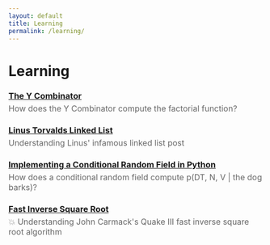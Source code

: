 ```yaml
---
layout: default
title: Learning
permalink: /learning/
---
```


<h1>Learning</h1>

<h3 style="margin-bottom: 0;">
  <a href="https://github.com/ebanner/Learning/tree/main/y-combinator">The Y Combinator</a>
</h3>
<p style="margin-top: 5px; color: #666; font-size: 16px;">
  How does the Y Combinator compute the factorial function?
</p>

<h3 style="margin-bottom: 0;">
  <a href="https://github.com/ebanner/Learning/tree/main/linus-torvalds-linked-list">Linus Torvalds Linked List</a>
</h3>
<p style="margin-top: 5px; color: #666; font-size: 16px;">
  Understanding Linus' infamous linked list post
</p>

<h3 style="margin-bottom: 0;">
  <a href="https://www.youtube.com/watch?v=XesdKt4J6Zc">Implementing a Conditional Random Field in Python</a>
</h3>
<p style="margin-top: 5px; color: #666; font-size: 16px;">
  How does a conditional random field compute p(DT, N, V | the dog barks)?
</p>

<h3 style="margin-bottom: 0;">
  <a href="https://www.youtube.com/watch?v=nGDfJAiZCwc&list=PLkd5S9lUKlOA3MpiTj9owaJqHBjR8fh2o">Fast Inverse Square Root</a>
</h3>
<p style="margin-top: 5px; color: #666; font-size: 16px;">
  💥 Understanding John Carmack's Quake III fast inverse square root algorithm
</p>
